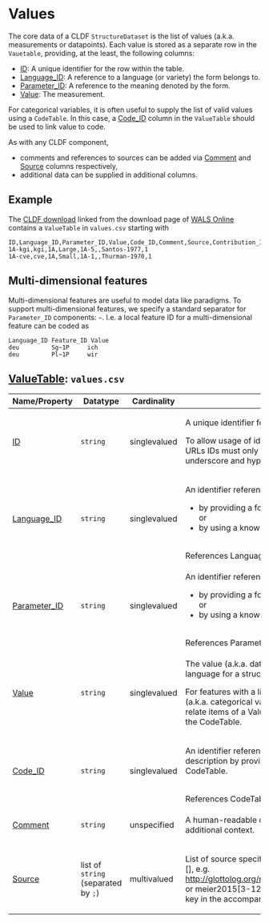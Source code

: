 # Values

The core data of a CLDF `StructureDataset` is the list of values (a.k.a. measurements or datapoints).
Each value is stored as a separate row in the `Vauetable`, providing, at the least, the following columns:
 
- [ID](http://cldf.clld.org/v1.0/terms.rdf#id): A unique identifier for the row within the table.
- [Language_ID](http://cldf.clld.org/v1.0/terms.rdf#languageReference): A reference to a language (or variety) the form belongs to.
- [Parameter_ID](http://cldf.clld.org/v1.0/terms.rdf#parameterReference): A reference to the meaning denoted by the form.
- [Value](http://cldf.clld.org/v1.0/terms.rdf#value): The measurement.

For categorical variables, it is often useful to supply the list of valid values using a `CodeTable`. In this case, a [Code_ID](http://cldf.clld.org/v1.0/terms.rdf#codeReference) column in the `ValueTable` should be used to
link value to code.

As with any CLDF component, 
- comments and references to sources can be added via
[Comment](http://cldf.clld.org/v1.0/terms.rdf#comment) and [Source](http://cldf.clld.org/v1.0/terms.rdf#source) columns respectively,
- additional data can be supplied in additional columns.


## Example

The [CLDF download](https://cdstar.shh.mpg.de/bitstreams/EAEA0-7269-77E5-3E10-0/wals_dataset.cldf.zip) linked from
the download page of [WALS Online](http://wals.info) contains a `ValueTable` in `values.csv` starting with

```
ID,Language_ID,Parameter_ID,Value,Code_ID,Comment,Source,Contribution_ID
1A-kgi,kgi,1A,Large,1A-5,,Santos-1977,1
1A-cve,cve,1A,Small,1A-1,,Thurman-1970,1
```


## Multi-dimensional features

Multi-dimensional features are useful to model data like paradigms. 
To support multi-dimensional features, we specify a standard separator for 
`Parameter_ID` components: `~`. 
I.e. a local feature ID for a multi-dimensional feature can be coded as
```
Language_ID Feature_ID Value
deu         Sg~1P     ich
deu         Pl~1P     wir
```
## [ValueTable](http://cldf.clld.org/v1.0/terms.rdf#ValueTable): `values.csv`

Name/Property | Datatype | Cardinality | Description
 --- | --- | --- | --- 
[ID](http://cldf.clld.org/v1.0/terms.rdf#id) | `string` | singlevalued | <div> <p>A unique identifier for a row in a table.</p> <p> To allow usage of identifiers as path components of URLs IDs must only contain alphanumeric characters, underscore and hyphen. </p> </div> 
[Language_ID](http://cldf.clld.org/v1.0/terms.rdf#languageReference) | `string` | singlevalued | <div> <p> An identifier referencing a language either </p> <ul> <li>by providing a foreign key into the LanguageTable or</li> <li>by using a known encoding scheme.</li> </ul> </div> <br>References LanguageTable
[Parameter_ID](http://cldf.clld.org/v1.0/terms.rdf#parameterReference) | `string` | singlevalued | <div> <p> An identifier referencing a parameter either </p> <ul> <li>by providing a foreign key into the ParameterTable or</li> <li>by using a known encoding scheme.</li> </ul> </div> <br>References ParameterTable
[Value](http://cldf.clld.org/v1.0/terms.rdf#value) | `string` | singlevalued | <div> <p> The value (a.k.a. datapoint or measurement) of a language for a structural feature. </p> <p> For features with a limited, discrete set of valid values (a.k.a. categorical variables) it is recommended to relate items of a ValueTable to the respective code in the CodeTable. </p> </div> 
[Code_ID](http://cldf.clld.org/v1.0/terms.rdf#codeReference) | `string` | singlevalued | <div> <p> An identifier referencing a code (aka category) description by providing a foreign key into the CodeTable. </p> </div> <br>References CodeTable
[Comment](http://cldf.clld.org/v1.0/terms.rdf#comment) | `string` | unspecified | <div> <p> A human-readable comment on a resource, providing additional context. </p> </div> 
[Source](http://cldf.clld.org/v1.0/terms.rdf#source) | list of `string` (separated by `;`) | multivalued | <div> <p>List of source specifications, of the form &lt;source_ID&gt;[], e.g. http://glottolog.org/resource/reference/id/318814[34], or meier2015[3-12] where meier2015 is a citation key in the accompanying BibTeX file.</p> </div> 
